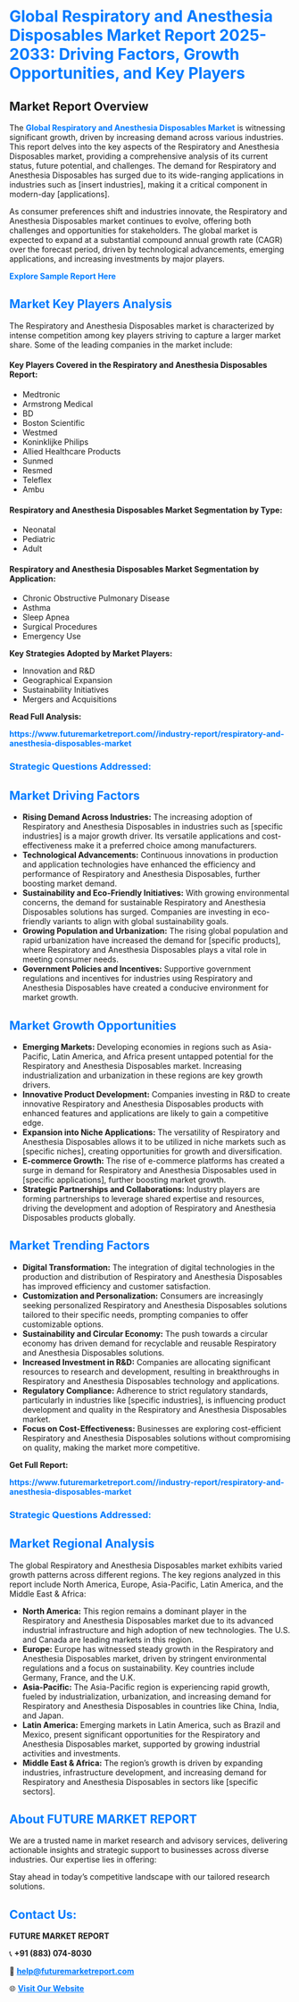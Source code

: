 <h1 style="color: #007BFF;">Global Respiratory and Anesthesia Disposables Market Report 2025-2033: Driving Factors, Growth Opportunities, and Key Players</h1>

<section id="overview">
<h2>Market Report Overview</h2>
<p>The <a href="https://www.futuremarketreport.com//industry-report/respiratory-and-anesthesia-disposables-market" style="color: #007BFF; text-decoration: none;"><strong>Global Respiratory and Anesthesia Disposables Market</strong></a> is witnessing significant growth, driven by increasing demand across various industries. This report delves into the key aspects of the Respiratory and Anesthesia Disposables market, providing a comprehensive analysis of its current status, future potential, and challenges. The demand for Respiratory and Anesthesia Disposables has surged due to its wide-ranging applications in industries such as [insert industries], making it a critical component in modern-day [applications].</p>
<p>As consumer preferences shift and industries innovate, the Respiratory and Anesthesia Disposables market continues to evolve, offering both challenges and opportunities for stakeholders. The global market is expected to expand at a substantial compound annual growth rate (CAGR) over the forecast period, driven by technological advancements, emerging applications, and increasing investments by major players.</p>
</section>

<section id="overview">
<p><a href="https://www.futuremarketreport.com//request-sample/reportId=77278" style="color: #007BFF; text-decoration: none;"><strong>Explore Sample Report Here</strong></a></p>
</section>

<section id="key-players">
<h2 style="color: #007BFF;">Market Key Players Analysis</h2>
<p>The Respiratory and Anesthesia Disposables market is characterized by intense competition among key players striving to capture a larger market share. Some of the leading companies in the market include:</p>
<h4>Key Players Covered in the Respiratory and Anesthesia Disposables Report:</h4>
<ul><li>Medtronic</li><li>Armstrong Medical</li><li>BD</li><li>Boston Scientific</li><li>Westmed</li><li>Koninklijke Philips</li><li>Allied Healthcare Products</li><li>Sunmed</li><li>Resmed</li><li>Teleflex</li><li>Ambu</li></ul>
<h4>Respiratory and Anesthesia Disposables Market Segmentation by Type:</h4>
<ul><li>Neonatal</li><li>Pediatric</li><li>Adult</li></ul>

<h4>Respiratory and Anesthesia Disposables Market Segmentation by Application:</h4>
<ul><li>Chronic Obstructive Pulmonary Disease</li><li>Asthma</li><li>Sleep Apnea</li><li>Surgical Procedures</li><li>Emergency Use</li></ul>
<p><strong>Key Strategies Adopted by Market Players:</strong></p>
<ul>
<li>Innovation and R&D</li>
<li>Geographical Expansion</li>
<li>Sustainability Initiatives</li>
<li>Mergers and Acquisitions</li>
</ul>
</section>

<section>
<p><strong>Read Full Analysis: </strong></p><a href="https://www.futuremarketreport.com//industry-report/respiratory-and-anesthesia-disposables-market" style="color: #007BFF; text-decoration: none;"><strong>https://www.futuremarketreport.com//industry-report/respiratory-and-anesthesia-disposables-market</strong></a>
<h3 style="color: #007BFF;">Strategic Questions Addressed:</h3>
</section>

<section id="driving-factors">
<h2 style="color: #007BFF;">Market Driving Factors</h2>
<ul>
<li><strong>Rising Demand Across Industries:</strong> The increasing adoption of Respiratory and Anesthesia Disposables in industries such as [specific industries] is a major growth driver. Its versatile applications and cost-effectiveness make it a preferred choice among manufacturers.</li>
<li><strong>Technological Advancements:</strong> Continuous innovations in production and application technologies have enhanced the efficiency and performance of Respiratory and Anesthesia Disposables, further boosting market demand.</li>
<li><strong>Sustainability and Eco-Friendly Initiatives:</strong> With growing environmental concerns, the demand for sustainable Respiratory and Anesthesia Disposables solutions has surged. Companies are investing in eco-friendly variants to align with global sustainability goals.</li>
<li><strong>Growing Population and Urbanization:</strong> The rising global population and rapid urbanization have increased the demand for [specific products], where Respiratory and Anesthesia Disposables plays a vital role in meeting consumer needs.</li>
<li><strong>Government Policies and Incentives:</strong> Supportive government regulations and incentives for industries using Respiratory and Anesthesia Disposables have created a conducive environment for market growth.</li>
</ul>
</section>

<section id="growth-opportunities">
<h2 style="color: #007BFF;">Market Growth Opportunities</h2>
<ul>
<li><strong>Emerging Markets:</strong> Developing economies in regions such as Asia-Pacific, Latin America, and Africa present untapped potential for the Respiratory and Anesthesia Disposables market. Increasing industrialization and urbanization in these regions are key growth drivers.</li>
<li><strong>Innovative Product Development:</strong> Companies investing in R&D to create innovative Respiratory and Anesthesia Disposables products with enhanced features and applications are likely to gain a competitive edge.</li>
<li><strong>Expansion into Niche Applications:</strong> The versatility of Respiratory and Anesthesia Disposables allows it to be utilized in niche markets such as [specific niches], creating opportunities for growth and diversification.</li>
<li><strong>E-commerce Growth:</strong> The rise of e-commerce platforms has created a surge in demand for Respiratory and Anesthesia Disposables used in [specific applications], further boosting market growth.</li>
<li><strong>Strategic Partnerships and Collaborations:</strong> Industry players are forming partnerships to leverage shared expertise and resources, driving the development and adoption of Respiratory and Anesthesia Disposables products globally.</li>
</ul>
</section>

<section id="trending-factors">
<h2 style="color: #007BFF;">Market Trending Factors</h2>
<ul>
<li><strong>Digital Transformation:</strong> The integration of digital technologies in the production and distribution of Respiratory and Anesthesia Disposables has improved efficiency and customer satisfaction.</li>
<li><strong>Customization and Personalization:</strong> Consumers are increasingly seeking personalized Respiratory and Anesthesia Disposables solutions tailored to their specific needs, prompting companies to offer customizable options.</li>
<li><strong>Sustainability and Circular Economy:</strong> The push towards a circular economy has driven demand for recyclable and reusable Respiratory and Anesthesia Disposables solutions.</li>
<li><strong>Increased Investment in R&D:</strong> Companies are allocating significant resources to research and development, resulting in breakthroughs in Respiratory and Anesthesia Disposables technology and applications.</li>
<li><strong>Regulatory Compliance:</strong> Adherence to strict regulatory standards, particularly in industries like [specific industries], is influencing product development and quality in the Respiratory and Anesthesia Disposables market.</li>
<li><strong>Focus on Cost-Effectiveness:</strong> Businesses are exploring cost-efficient Respiratory and Anesthesia Disposables solutions without compromising on quality, making the market more competitive.</li>
</ul>
</section>

<section>
<p><strong>Get Full Report: </strong></p><a href="https://www.futuremarketreport.com//industry-report/respiratory-and-anesthesia-disposables-market" style="color: #007BFF; text-decoration: none;"><strong>https://www.futuremarketreport.com//industry-report/respiratory-and-anesthesia-disposables-market</strong></a>
<h3 style="color: #007BFF;">Strategic Questions Addressed:</h3>
</section>


<section id="regional-analysis">
<h2 style="color: #007BFF;">Market Regional Analysis</h2>
<p>The global Respiratory and Anesthesia Disposables market exhibits varied growth patterns across different regions. The key regions analyzed in this report include North America, Europe, Asia-Pacific, Latin America, and the Middle East & Africa:</p>
<ul>
<li><strong>North America:</strong> This region remains a dominant player in the Respiratory and Anesthesia Disposables market due to its advanced industrial infrastructure and high adoption of new technologies. The U.S. and Canada are leading markets in this region.</li>
<li><strong>Europe:</strong> Europe has witnessed steady growth in the Respiratory and Anesthesia Disposables market, driven by stringent environmental regulations and a focus on sustainability. Key countries include Germany, France, and the U.K.</li>
<li><strong>Asia-Pacific:</strong> The Asia-Pacific region is experiencing rapid growth, fueled by industrialization, urbanization, and increasing demand for Respiratory and Anesthesia Disposables in countries like China, India, and Japan.</li>
<li><strong>Latin America:</strong> Emerging markets in Latin America, such as Brazil and Mexico, present significant opportunities for the Respiratory and Anesthesia Disposables market, supported by growing industrial activities and investments.</li>
<li><strong>Middle East & Africa:</strong> The region’s growth is driven by expanding industries, infrastructure development, and increasing demand for Respiratory and Anesthesia Disposables in sectors like [specific sectors].</li>
</ul>
</section>

<footer>
<h2 style="color: #007BFF;">About FUTURE MARKET REPORT</h2>
<p>We are a trusted name in market research and advisory services, delivering actionable insights and strategic support to businesses across diverse industries. Our expertise lies in offering:</p>

<p>Stay ahead in today’s competitive landscape with our tailored research solutions.</p>

<h2 style="color: #007BFF;">Contact Us:</h2>
<p><strong>FUTURE MARKET REPORT</strong></p>
<p>📞 <strong>+91 (883) 074-8030</strong></p>
<p>📧 <strong><a href="mailto:help@futuremarketreport.com" style="color: #007BFF;">help@futuremarketreport.com</a></strong></p>
<p>🌐 <strong><a href="https://www.futuremarketreport.com/" style="color: #007BFF;">Visit Our Website</a></strong></p>
</footer>